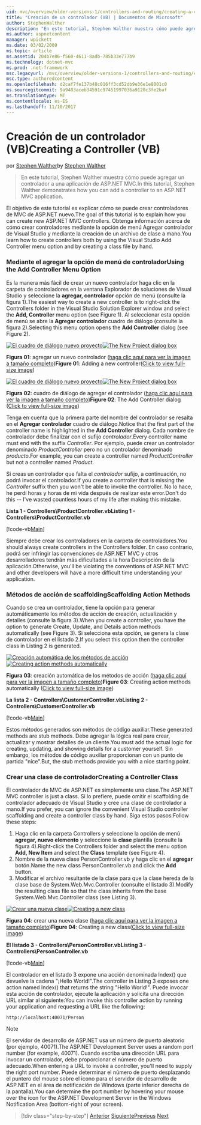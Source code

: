 ```yaml
---
uid: mvc/overview/older-versions-1/controllers-and-routing/creating-a-controller-vb
title: "Creación de un controlador (VB) | Documentos de Microsoft"
author: StephenWalther
description: "En este tutorial, Stephen Walther muestra cómo puede agregar un controlador a una aplicación de ASP.NET MVC."
ms.author: aspnetcontent
manager: wpickett
ms.date: 03/02/2009
ms.topic: article
ms.assetid: 204b7e86-f560-4611-8adb-785b33e777b9
ms.technology: dotnet-mvc
ms.prod: .net-framework
msc.legacyurl: /mvc/overview/older-versions-1/controllers-and-routing/creating-a-controller-vb
msc.type: authoredcontent
ms.openlocfilehash: d2caf7fe137b48c016ff3cd52db9e36e1e8001c0
ms.sourcegitcommit: 9a9483aceb34591c97451997036a9120c3fe2baf
ms.translationtype: MT
ms.contentlocale: es-ES
ms.lasthandoff: 11/10/2017
---
```

<a name="creating-a-controller-vb"></a><span data-ttu-id="153b6-103">Creación de un controlador (VB)</span><span class="sxs-lookup"><span data-stu-id="153b6-103">Creating a Controller (VB)</span></span>
====================
<span data-ttu-id="153b6-104">por [Stephen Walther](https://github.com/StephenWalther)</span><span class="sxs-lookup"><span data-stu-id="153b6-104">by [Stephen Walther](https://github.com/StephenWalther)</span></span>

> <span data-ttu-id="153b6-105">En este tutorial, Stephen Walther muestra cómo puede agregar un controlador a una aplicación de ASP.NET MVC.</span><span class="sxs-lookup"><span data-stu-id="153b6-105">In this tutorial, Stephen Walther demonstrates how you can add a controller to an ASP.NET MVC application.</span></span>


<span data-ttu-id="153b6-106">El objetivo de este tutorial es explicar cómo se puede crear controladores de MVC de ASP.NET nuevo.</span><span class="sxs-lookup"><span data-stu-id="153b6-106">The goal of this tutorial is to explain how you can create new ASP.NET MVC controllers.</span></span> <span data-ttu-id="153b6-107">Obtenga información acerca de cómo crear controladores mediante la opción de menú Agregar controlador de Visual Studio y mediante la creación de un archivo de clase a mano.</span><span class="sxs-lookup"><span data-stu-id="153b6-107">You learn how to create controllers both by using the Visual Studio Add Controller menu option and by creating a class file by hand.</span></span>

### <a name="using-the-add-controller-menu-option"></a><span data-ttu-id="153b6-108">Mediante el agregar la opción de menú de controlador</span><span class="sxs-lookup"><span data-stu-id="153b6-108">Using the Add Controller Menu Option</span></span>

<span data-ttu-id="153b6-109">Es la manera más fácil de crear un nuevo controlador haga clic en la carpeta de controladores en la ventana Explorador de soluciones de Visual Studio y seleccione la **agregar, controlador** opción de menú (consulte la figura 1).</span><span class="sxs-lookup"><span data-stu-id="153b6-109">The easiest way to create a new controller is to right-click the Controllers folder in the Visual Studio Solution Explorer window and select the **Add, Controller** menu option (see Figure 1).</span></span> <span data-ttu-id="153b6-110">Al seleccionar esta opción de menú se abre la **Agregar controlador** cuadro de diálogo (consulte la figura 2).</span><span class="sxs-lookup"><span data-stu-id="153b6-110">Selecting this menu option opens the **Add Controller** dialog (see Figure 2).</span></span>


<span data-ttu-id="153b6-111">[![El cuadro de diálogo nuevo proyecto](creating-a-controller-vb/_static/image1.jpg)](creating-a-controller-vb/_static/image1.png)</span><span class="sxs-lookup"><span data-stu-id="153b6-111">[![The New Project dialog box](creating-a-controller-vb/_static/image1.jpg)](creating-a-controller-vb/_static/image1.png)</span></span>

<span data-ttu-id="153b6-112">**Figura 01**: agregar un nuevo controlador ([haga clic aquí para ver la imagen a tamaño completo](creating-a-controller-vb/_static/image2.png))</span><span class="sxs-lookup"><span data-stu-id="153b6-112">**Figure 01**: Adding a new controller([Click to view full-size image](creating-a-controller-vb/_static/image2.png))</span></span>


<span data-ttu-id="153b6-113">[![El cuadro de diálogo nuevo proyecto](creating-a-controller-vb/_static/image2.jpg)](creating-a-controller-vb/_static/image3.png)</span><span class="sxs-lookup"><span data-stu-id="153b6-113">[![The New Project dialog box](creating-a-controller-vb/_static/image2.jpg)](creating-a-controller-vb/_static/image3.png)</span></span>

<span data-ttu-id="153b6-114">**Figura 02**: cuadro de diálogo de agregar el controlador ([haga clic aquí para ver la imagen a tamaño completo](creating-a-controller-vb/_static/image4.png))</span><span class="sxs-lookup"><span data-stu-id="153b6-114">**Figure 02**: The Add Controller dialog ([Click to view full-size image](creating-a-controller-vb/_static/image4.png))</span></span>


<span data-ttu-id="153b6-115">Tenga en cuenta que la primera parte del nombre del controlador se resalta en el **Agregar controlador** cuadro de diálogo.</span><span class="sxs-lookup"><span data-stu-id="153b6-115">Notice that the first part of the controller name is highlighted in the **Add Controller** dialog.</span></span> <span data-ttu-id="153b6-116">Cada nombre de controlador debe finalizar con el sufijo *controlador*.</span><span class="sxs-lookup"><span data-stu-id="153b6-116">Every controller name must end with the suffix *Controller*.</span></span> <span data-ttu-id="153b6-117">Por ejemplo, puede crear un controlador denominado *ProductController* pero no un controlador denominado *producto*.</span><span class="sxs-lookup"><span data-stu-id="153b6-117">For example, you can create a controller named *ProductController* but not a controller named *Product*.</span></span>


<span data-ttu-id="153b6-118">Si creas un controlador que falta el *controlador* sufijo, a continuación, no podrá invocar el controlador.</span><span class="sxs-lookup"><span data-stu-id="153b6-118">If you create a controller that is missing the *Controller* suffix then you won't be able to invoke the controller.</span></span> <span data-ttu-id="153b6-119">No lo hace, he perdí horas y horas de mi vida después de realizar este error.</span><span class="sxs-lookup"><span data-stu-id="153b6-119">Don't do this -- I've wasted countless hours of my life after making this mistake.</span></span>


<span data-ttu-id="153b6-120">**Lista 1 - Controllers\ProductController.vb**</span><span class="sxs-lookup"><span data-stu-id="153b6-120">**Listing 1 - Controllers\ProductController.vb**</span></span>

[!code-vb[Main](creating-a-controller-vb/samples/sample1.vb)]

<span data-ttu-id="153b6-121">Siempre debe crear los controladores en la carpeta de controladores.</span><span class="sxs-lookup"><span data-stu-id="153b6-121">You should always create controllers in the Controllers folder.</span></span> <span data-ttu-id="153b6-122">En caso contrario, podrá ser infringir las convenciones de ASP.NET MVC y otros desarrolladores tendrán más dificultades a la hora Descripción de la aplicación.</span><span class="sxs-lookup"><span data-stu-id="153b6-122">Otherwise, you'll be violating the conventions of ASP.NET MVC and other developers will have a more difficult time understanding your application.</span></span>

### <a name="scaffolding-action-methods"></a><span data-ttu-id="153b6-123">Métodos de acción de scaffolding</span><span class="sxs-lookup"><span data-stu-id="153b6-123">Scaffolding Action Methods</span></span>

<span data-ttu-id="153b6-124">Cuando se crea un controlador, tiene la opción para generar automáticamente los métodos de acción de creación, actualización y detalles (consulte la figura 3).</span><span class="sxs-lookup"><span data-stu-id="153b6-124">When you create a controller, you have the option to generate Create, Update, and Details action methods automatically (see Figure 3).</span></span> <span data-ttu-id="153b6-125">Si selecciona esta opción, se genera la clase de controlador en el listado 2.</span><span class="sxs-lookup"><span data-stu-id="153b6-125">If you select this option then the controller class in Listing 2 is generated.</span></span>


<span data-ttu-id="153b6-126">[![Creación automática de los métodos de acción](creating-a-controller-vb/_static/image3.jpg)](creating-a-controller-vb/_static/image5.png)</span><span class="sxs-lookup"><span data-stu-id="153b6-126">[![Creating action methods automatically](creating-a-controller-vb/_static/image3.jpg)](creating-a-controller-vb/_static/image5.png)</span></span>

<span data-ttu-id="153b6-127">**Figura 03**: creación automática de los métodos de acción ([haga clic aquí para ver la imagen a tamaño completo](creating-a-controller-vb/_static/image6.png))</span><span class="sxs-lookup"><span data-stu-id="153b6-127">**Figure 03**: Creating action methods automatically ([Click to view full-size image](creating-a-controller-vb/_static/image6.png))</span></span>


<span data-ttu-id="153b6-128">**La lista 2 - Controllers\CustomerController.vb**</span><span class="sxs-lookup"><span data-stu-id="153b6-128">**Listing 2 - Controllers\CustomerController.vb**</span></span>

[!code-vb[Main](creating-a-controller-vb/samples/sample2.vb)]

<span data-ttu-id="153b6-129">Estos métodos generados son métodos de código auxiliar.</span><span class="sxs-lookup"><span data-stu-id="153b6-129">These generated methods are stub methods.</span></span> <span data-ttu-id="153b6-130">Debe agregar la lógica real para crear, actualizar y mostrar detalles de un cliente.</span><span class="sxs-lookup"><span data-stu-id="153b6-130">You must add the actual logic for creating, updating, and showing details for a customer yourself.</span></span> <span data-ttu-id="153b6-131">Sin embargo, los métodos de código auxiliar proporcionan con un punto de partida "nice".</span><span class="sxs-lookup"><span data-stu-id="153b6-131">But, the stub methods provide you with a nice starting point.</span></span>

### <a name="creating-a-controller-class"></a><span data-ttu-id="153b6-132">Crear una clase de controlador</span><span class="sxs-lookup"><span data-stu-id="153b6-132">Creating a Controller Class</span></span>

<span data-ttu-id="153b6-133">El controlador de MVC de ASP.NET es simplemente una clase.</span><span class="sxs-lookup"><span data-stu-id="153b6-133">The ASP.NET MVC controller is just a class.</span></span> <span data-ttu-id="153b6-134">Si lo prefiere, puede omitir el scaffolding de controlador adecuado de Visual Studio y cree una clase de controlador a mano.</span><span class="sxs-lookup"><span data-stu-id="153b6-134">If you prefer, you can ignore the convenient Visual Studio controller scaffolding and create a controller class by hand.</span></span> <span data-ttu-id="153b6-135">Siga estos pasos:</span><span class="sxs-lookup"><span data-stu-id="153b6-135">Follow these steps:</span></span>

1. <span data-ttu-id="153b6-136">Haga clic en la carpeta Controllers y seleccione la opción de menú **agregar, nuevo elemento** y seleccione la **clase** plantilla (consulte la figura 4).</span><span class="sxs-lookup"><span data-stu-id="153b6-136">Right-click the Controllers folder and select the menu option **Add, New Item** and select the **Class** template (see Figure 4).</span></span>
2. <span data-ttu-id="153b6-137">Nombre de la nueva clase PersonController.vb y haga clic en el **agregar** botón.</span><span class="sxs-lookup"><span data-stu-id="153b6-137">Name the new class PersonController.vb and click the **Add** button.</span></span>
3. <span data-ttu-id="153b6-138">Modificar el archivo resultante de la clase para que la clase hereda de la clase base de System.Web.Mvc.Controller (consulte el listado 3).</span><span class="sxs-lookup"><span data-stu-id="153b6-138">Modify the resulting class file so that the class inherits from the base System.Web.Mvc.Controller class (see Listing 3).</span></span>


<span data-ttu-id="153b6-139">[![Crear una nueva clase](creating-a-controller-vb/_static/image4.jpg)](creating-a-controller-vb/_static/image7.png)</span><span class="sxs-lookup"><span data-stu-id="153b6-139">[![Creating a new class](creating-a-controller-vb/_static/image4.jpg)](creating-a-controller-vb/_static/image7.png)</span></span>

<span data-ttu-id="153b6-140">**Figura 04**: crear una nueva clase ([haga clic aquí para ver la imagen a tamaño completo](creating-a-controller-vb/_static/image8.png))</span><span class="sxs-lookup"><span data-stu-id="153b6-140">**Figure 04**: Creating a new class([Click to view full-size image](creating-a-controller-vb/_static/image8.png))</span></span>


<span data-ttu-id="153b6-141">**El listado 3 - Controllers\PersonController.vb**</span><span class="sxs-lookup"><span data-stu-id="153b6-141">**Listing 3 - Controllers\PersonController.vb**</span></span>

[!code-vb[Main](creating-a-controller-vb/samples/sample3.vb)]

<span data-ttu-id="153b6-142">El controlador en el listado 3 expone una acción denominada Index() que devuelve la cadena "¡Hello World!".</span><span class="sxs-lookup"><span data-stu-id="153b6-142">The controller in Listing 3 exposes one action named Index() that returns the string "Hello World!".</span></span> <span data-ttu-id="153b6-143">Puede invocar esta acción de controlador, ejecute la aplicación y solicita una dirección URL similar al siguiente:</span><span class="sxs-lookup"><span data-stu-id="153b6-143">You can invoke this controller action by running your application and requesting a URL like the following:</span></span>

`http://localhost:40071/Person`

> [!NOTE] 
> 
> <span data-ttu-id="153b6-144">El servidor de desarrollo de ASP.NET usa un número de puerto aleatorio (por ejemplo, 40071).</span><span class="sxs-lookup"><span data-stu-id="153b6-144">The ASP.NET Development Server uses a random port number (for example, 40071).</span></span> <span data-ttu-id="153b6-145">Cuando escriba una dirección URL para invocar un controlador, debe proporcionar el número de puerto adecuado.</span><span class="sxs-lookup"><span data-stu-id="153b6-145">When entering a URL to invoke a controller, you'll need to supply the right port number.</span></span> <span data-ttu-id="153b6-146">Puede determinar el número de puerto desplazando el puntero del mouse sobre el icono para el servidor de desarrollo de ASP.NET en el área de notificación de Windows (parte inferior derecha de la pantalla).</span><span class="sxs-lookup"><span data-stu-id="153b6-146">You can determine the port number by hovering your mouse over the icon for the ASP.NET Development Server in the Windows Notification Area (bottom-right of your screen).</span></span>

>[!div class="step-by-step"]
<span data-ttu-id="153b6-147">[Anterior](adding-dynamic-content-to-a-cached-page-vb.md)
[Siguiente](creating-an-action-vb.md)</span><span class="sxs-lookup"><span data-stu-id="153b6-147">[Previous](adding-dynamic-content-to-a-cached-page-vb.md)
[Next](creating-an-action-vb.md)</span></span>
